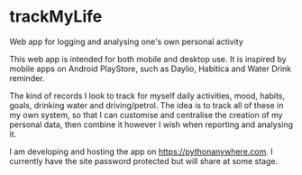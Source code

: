 # trackMyLife
Web app for logging and analysing one's own personal activity 

This web app is intended for both mobile and desktop use. It is inspired by mobile apps on Android PlayStore, such as Daylio, Habitica and Water Drink reminder.

The kind of records I look to track for myself daily activities, mood, habits, goals, drinking water and driving/petrol. The idea is to track all of these in my own system, so that I can customise and centralise the creation of my personal data, then combine it however I wish when reporting and analysing it.

I am developing and hosting the app on https://pythonanywhere.com. I currently have the site password protected but will share at some stage.
